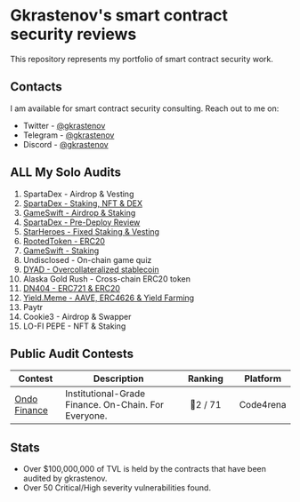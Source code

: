 # Gkrastenov's smart contract security reviews

This repository represents my portfolio of smart contract security work.

## Contacts

I am available for smart contract security consulting. Reach out to me on:

- Twitter - [@gkrastenov](https://twitter.com/gkrastenov)
- Telegram - [@gkrastenov](https://t.me/gkrastenov)
- Discord - [@gkrastenov](discordapp.com/users/830181816433377310)

## ALL My Solo Audits

1. SpartaDex - Airdrop & Vesting
2. [SpartaDex - Staking, NFT & DEX ](./solo/SpartaDex-Security-Review.md)
3. [GameSwift - Airdrop & Staking](./solo/GameSwift-Security-Review.md)
4. [SpartaDex - Pre-Deploy Review](./solo/SpartaDex-Security-Review-2.md)
5. [StarHeroes - Fixed Staking & Vesting](./solo/StarHeroes-Security-Review.md)
6. [RootedToken - ERC20](./solo/RootedToken-Security-Review.md)
7. [GameSwift - Staking](./solo/GameSwift-Security-Review-3.md)
8. Undisclosed - On-chain game quiz
9. [DYAD - Overcollateralized stablecoin](./solo/DYAD-Security-Review.pdf)
10. Alaska Gold Rush - Cross-chain ERC20 token
11. [DN404 - ERC721 & ERC20](https://github.com/Vectorized/dn404/blob/main/audits/guardian-audits-report.pdf)
12. [Yield.Meme - AAVE, ERC4626 & Yield Farming](./solo/YielMeme-Security-Review.pdf)
13. Paytr
14. Cookie3 - Airdrop & Swapper
15. LO-FI PEPE - NFT & Staking

## Public Audit Contests

| Contest                                         | Description                                          | &nbsp;&nbsp;&nbsp;Ranking&nbsp;&nbsp;&nbsp; | Platform  |
| ----------------------------------------------- | ---------------------------------------------------- | :-----------------------------------------: | :-------: |
| [Ondo Finance](https://twitter.com/ondofinance) | Institutional-Grade Finance. On-Chain. For Everyone. |                  🥈2 / 71                   | Code4rena |

## Stats

- Over $100,000,000 of TVL is held by the contracts that have been audited by gkrastenov.
- Over 50 Critical/High severity vulnerabilities found.

